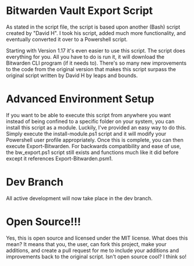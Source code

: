 # Bitwarden Vault Export Script
As stated in the script file, the script is based upon another (Bash) script created by "David H". I took his script, added much more functionality, and eventually converted it over to a Powershell script.

Starting with Version 1.17 it's even easier to use this script. The script does everything for you. All you have to do is run it, it will download the Bitwarden CLI program (if it needs to). There's so many new improvements to the code from the original version that makes this script surpass the original script written by David H by leaps and bounds.

# Advanced Environment Setup
If you want to be able to execute this script from anywhere you want instead of being confined to a specific folder on your system, you can install this script as a module. Luckily, I've provided an easy way to do this. Simply execute the install-module.ps1 script and it will modify your Powershell user profile appropriately. Once this is complete, you can then execute Export-Bitwarden. For backwards compatibility and ease of use, the bw_export.ps1 script still exists and functions much like it did before except it references Export-Bitwarden.psm1.

# Dev Branch
All active development will now take place in the dev branch.

# Open Source!!!
Yes, this is open source and licensed under the MIT license. What does this mean? It means that you, the user, can fork this project, make your additions, and create a pull request for me to include your additions and improvements back to the original script. Isn't open source cool? I think so!
